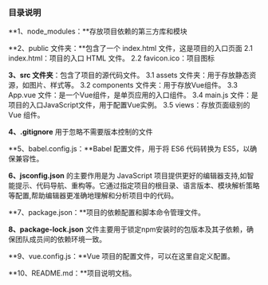 ### 目录说明

**1、node_modules：**存放项目依赖的第三方库和模块

**2、public 文件夹：**包含了一个 index.html 文件，这是项目的入口页面
   2.1 index.html：项目的入口 HTML 文件。
   2.2 favicon.ico：项目图标

**3、src 文件夹**：包含了项目的源代码文件。
   3.1 assets 文件夹：用于存放静态资源，如图片、样式等。
   3.2 components 文件夹：用于存放Vue组件。
   3.3 App.vue 文件：是一个Vue组件，是单页应用的入口组件。
   3.4 main.js 文件：是项目的入口JavaScript文件，用于配置Vue实例。
   3.5 views：存放页面级别的 Vue 组件。

**4、.gitignore** 用于忽略不需要版本控制的文件

**5、babel.config.js：**Babel 配置文件，用于将 ES6 代码转换为 ES5，以确保兼容性。

**6、jsconfig.json** 的主要作用是为 JavaScript 项目提供更好的编辑器支持,如智能提示、代码导航、重构等。它通过指定项目的根目录、语言版本、模块解析策略等配置,帮助编辑器更准确地理解和分析项目中的代码。

**7、package.json：**项目的依赖配置和脚本命令管理文件。

**8、package-lock.json** 文件主要用于锁定npm安装时的包版本及其子依赖，‌确保团队成员间的依赖环境一致。‌

**9、vue.config.js：**Vue 项目的配置文件，可以在这里自定义配置。

**10、README.md：**项目说明文档。



